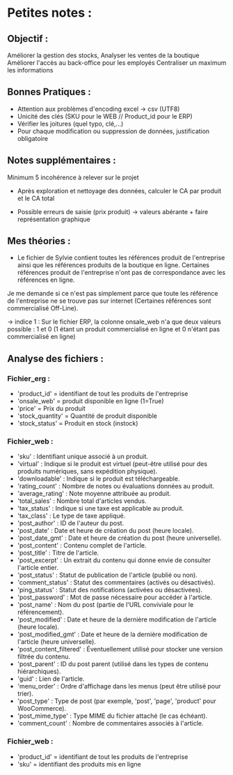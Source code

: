 # Petites notes :

## Objectif : 
Améliorer la gestion des stocks,
Analyser les ventes de la boutique
Améliorer l'accès au back-office pour les employés
Centraliser un maximum les informations

## Bonnes Pratiques :
- Attention aux problèmes d'encoding excel -> csv (UTF8)
- Unicité des clés (SKU pour le WEB // Product_id pour le ERP)
- Vérifier les joitures (quel typo, clé,...)
- Pour chaque modification ou suppression de données, justification obligatoire

## Notes supplémentaires : 
Minimum 5 incohérence à relever sur le projet 

- Après exploration et nettoyage des données, calculer le CA par produit et le CA total

- Possible erreurs de saisie (prix produit) -> valeurs abérante + faire représentation graphique

## Mes théories : 

- Le fichier de Sylvie contient toutes les références produit de l'entreprise ainsi que les références produits de la boutique en ligne. Certaines références produit de l'entreprise n'ont pas de correspondance avec les références en ligne.

Je me demande si ce n'est pas simplement parce que toute les référence de l'entreprise ne se trouve pas sur internet (Certaines références sont commercialisé Off-Line).

-> indice 1 : Sur le fichier ERP, la colonne onsale_web n'a que deux valeurs possible : 1 et 0 (1 étant un produit commercialisé en ligne et 0 n'étant pas commercialisé en ligne)

## Analyse des fichiers :

### Fichier_erg :
- 'product_id' = identifiant de tout les produits de l'entreprise         
- 'onsale_web' = produit disponible en ligne (1=True)                     
- 'price' = Prix du produit                                               
- 'stock_quantity' = Quantité de produit disponible                       
- 'stock_status' = Produit en stock (instock)                             

### Fichier_web :
- 'sku' : Identifiant unique associé à un produit.
- 'virtual' : Indique si le produit est virtuel (peut-être utilisé pour des produits numériques, sans expédition physique).
- 'downloadable' : Indique si le produit est téléchargeable.
- 'rating_count' : Nombre de notes ou évaluations données au produit.
- 'average_rating' : Note moyenne attribuée au produit.
- 'total_sales' : Nombre total d'articles vendus.
- 'tax_status' : Indique si une taxe est applicable au produit.
- 'tax_class' : Le type de taxe appliqué.
- 'post_author' : ID de l'auteur du post.
- 'post_date' : Date et heure de création du post (heure locale).
- 'post_date_gmt' : Date et heure de création du post (heure universelle).
- 'post_content' : Contenu complet de l'article.
- 'post_title' : Titre de l'article.
- 'post_excerpt' : Un extrait du contenu qui donne envie de consulter l'article entier.
- 'post_status' : Statut de publication de l'article (publié ou non).
- 'comment_status' : Statut des commentaires (activés ou désactivés).
- 'ping_status' : Statut des notifications (activées ou désactivées).
- 'post_password' : Mot de passe nécessaire pour accéder à l'article.
- 'post_name' : Nom du post (partie de l'URL conviviale pour le référencement).
- 'post_modified' : Date et heure de la dernière modification de l'article (heure locale).
- 'post_modified_gmt' : Date et heure de la dernière modification de l'article (heure universelle).
- 'post_content_filtered' : Éventuellement utilisé pour stocker une version filtrée du contenu.
- 'post_parent' : ID du post parent (utilisé dans les types de contenu hiérarchiques).
- 'guid' : Lien de l'article.
- 'menu_order' : Ordre d'affichage dans les menus (peut être utilisé pour trier).
- 'post_type' : Type de post (par exemple, 'post', 'page', 'product' pour WooCommerce).
- 'post_mime_type' : Type MIME du fichier attaché (le cas échéant).
- 'comment_count' : Nombre de commentaires associés à l'article.

### Fichier_web :
- 'product_id' = identifiant de tout les produits de l'entreprise         
- 'sku' = identifiant des produits mis en ligne
